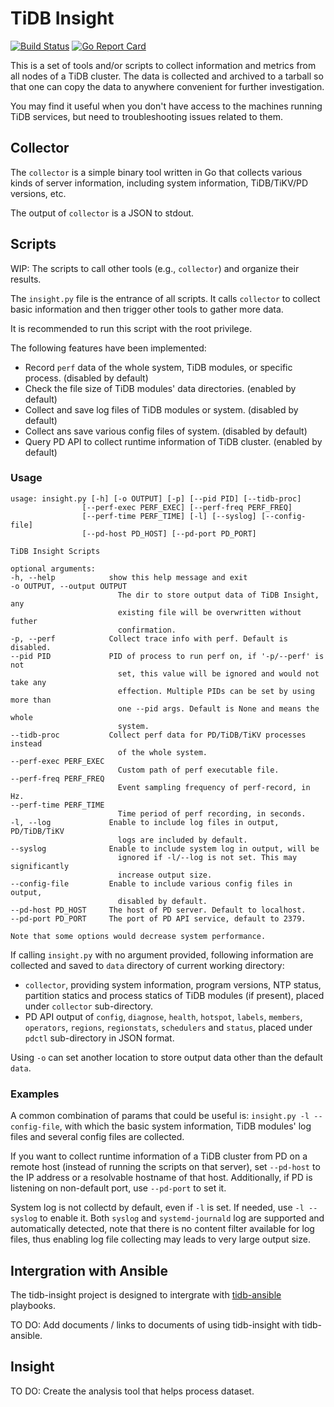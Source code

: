 # TiDB Insight

[![Build Status](https://travis-ci.org/pingcap/tidb-insight.svg?branch=master)](https://travis-ci.org/pingcap/tidb-insight)
[![Go Report Card](https://goreportcard.com/badge/github.com/pingcap/tidb-insight)](https://goreportcard.com/report/github.com/pingcap/tidb-insight)

This is a set of tools and/or scripts to collect information and metrics from all nodes of a TiDB cluster. The data is collected and archived to a tarball so that one can copy the data to anywhere convenient for further investigation.

You may find it useful when you don't have access to the machines running TiDB services, but need to troubleshooting issues related to them.

## Collector

The `collector` is a simple binary tool written in Go that collects various kinds of server information, including system information, TiDB/TiKV/PD versions, etc.

The output of `collector` is a JSON to stdout.

## Scripts

WIP: The scripts to call other tools (e.g., `collector`) and organize their results.

The `insight.py` file is the entrance of all scripts. It calls `collector` to collect basic information and then trigger other tools to gather more data.

It is recommended to run this script with the root privilege.

The following features have been implemented:

 - Record `perf` data of the whole system, TiDB modules, or specific process. (disabled by default)
 - Check the file size of TiDB modules' data directories. (enabled by default)
 - Collect and save log files of TiDB modules or system. (disabled by default)
 - Collect ans save various config files of system. (disabled by default)
 - Query PD API to collect runtime information of TiDB cluster. (enabled by default)

### Usage

    usage: insight.py [-h] [-o OUTPUT] [-p] [--pid PID] [--tidb-proc]
                    [--perf-exec PERF_EXEC] [--perf-freq PERF_FREQ]
                    [--perf-time PERF_TIME] [-l] [--syslog] [--config-file]
                    [--pd-host PD_HOST] [--pd-port PD_PORT]

    TiDB Insight Scripts

    optional arguments:
    -h, --help            show this help message and exit
    -o OUTPUT, --output OUTPUT
                            The dir to store output data of TiDB Insight, any
                            existing file will be overwritten without futher
                            confirmation.
    -p, --perf            Collect trace info with perf. Default is disabled.
    --pid PID             PID of process to run perf on, if '-p/--perf' is not
                            set, this value will be ignored and would not take any
                            effection. Multiple PIDs can be set by using more than
                            one --pid args. Default is None and means the whole
                            system.
    --tidb-proc           Collect perf data for PD/TiDB/TiKV processes instead
                            of the whole system.
    --perf-exec PERF_EXEC
                            Custom path of perf executable file.
    --perf-freq PERF_FREQ
                            Event sampling frequency of perf-record, in Hz.
    --perf-time PERF_TIME
                            Time period of perf recording, in seconds.
    -l, --log             Enable to include log files in output, PD/TiDB/TiKV
                            logs are included by default.
    --syslog              Enable to include system log in output, will be
                            ignored if -l/--log is not set. This may significantly
                            increase output size.
    --config-file         Enable to include various config files in output,
                            disabled by default.
    --pd-host PD_HOST     The host of PD server. Default to localhost.
    --pd-port PD_PORT     The port of PD API service, default to 2379.

    Note that some options would decrease system performance.

If calling `insight.py` with no argument provided, following information are collected and saved to `data` directory of current working directory:

 - `collector`, providing system information, program versions, NTP status, partition statics and process statics of TiDB modules (if present), placed under `collector` sub-directory.
 - PD API output of `config`, `diagnose`, `health`, `hotspot`, `labels`, `members`, `operators`, `regions`, `regionstats`, `schedulers` and `status`, placed under `pdctl` sub-directory in JSON format.

Using `-o` can set another location to store output data other than the default `data`.

### Examples

A common combination of params that could be useful is: `insight.py -l --config-file`, with which the basic system information, TiDB modules' log files and several config files are collected.

If you want to collect runtime information of a TiDB cluster from PD on a remote host (instead of running the scripts on that server), set `--pd-host` to the IP address or a resolvable hostname of that host. Additionally, if PD is listening on non-default port, use `--pd-port` to set it.

System log is not collectd by default, even if `-l` is set. If needed, use `-l --syslog` to enable it. Both `syslog` and `systemd-journald` log are supported and automatically detected, note that there is no content filter available for log files, thus enabling log file collecting may leads to very large output size.

## Intergration with Ansible

The tidb-insight project is designed to intergrate with [tidb-ansible](https://github.com/pingcap/tidb-ansible) playbooks.

TO DO: Add documents / links to documents of using tidb-insight with tidb-ansible.

## Insight

TO DO: Create the analysis tool that helps process dataset.